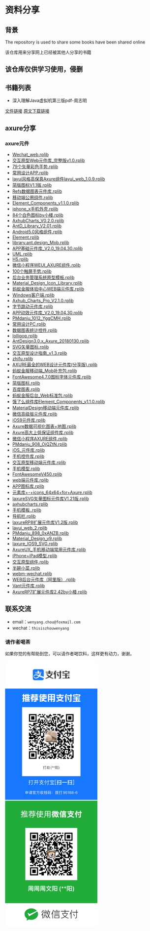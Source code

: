 # 资料分享

## 背景

The repository is used to share some books have been shared online

该仓库用来分享网上已经被其他人分享的书籍

## 该仓库仅供学习使用，侵删

## 书籍列表

- 深入理解Java虚拟机第三版pdf-周志明

[文件链接](./docs/1665144738702深入理解Java虚拟机：JVM高级特性与最佳实践（第3版）周志明.pdf) [原文下载链接](https://zhuanlan.zhihu.com/p/393148976)

## axure分享

### axure元件

- [Wechat_web.rplib](./axures/Wechat_web.rplib)
- [交互原型Web元件库_完整版v1.0.rplib](./axures/交互原型Web元件库_完整版v1.0.rplib)
- [79个矢量彩色手势.rplib](./axures/79个矢量彩色手势.rplib)
- [常用设计APP.rplib](./axures/常用设计APP.rplib)
- [layui风格高保真Axure组件layui_web_1.0.9.rplib](./axures/layui风格高保真Axure组件layui_web_1.0.9.rplib)
- [简版图标V1.1版.rplib](./axures/简版图标V1.1版.rplib)
- [Refs数据图表元件库.rplib](./axures/Refs数据图表元件库.rplib)
- [移动端公用组件.rplib](./axures/移动端公用组件.rplib)
- [Element_Components_v1.1.0.rplib](./axures/Element_Components_v1.1.0.rplib)
- [iphone_x手机外壳.rplib](./axures/iphone_x手机外壳.rplib)
- [84个白色图标by小楼.rplib](./axures/84个白色图标by小楼.rplib)
- [AxhubCharts_V0.2.0.rplib](./axures/AxhubCharts_V0.2.0.rplib)
- [AntD_Library_V2.01.rplib](./axures/AntD_Library_V2.01.rplib)
- [Android5.0风格组件.rplib](./axures/Android5.0风格组件.rplib)
- [Element.rplib](./axures/Element.rplib)
- [library.ant.design_Mob.rplib](./axures/library.ant.design_Mob.rplib)
- [APP基础元件库_V2.0_19.04.30.rplib](./axures/APP基础元件库_V2.0_19.04.30.rplib)
- [UML.rplib](./axures/UML.rplib)
- [H5.rplib](./axures/H5.rplib)
- [微信小程序WEUI_AXURE组件.rplib](./axures/微信小程序WEUI_AXURE组件.rplib)
- [100个触屏手势.rplib](./axures/100个触屏手势.rplib)
- [后台业务管理系统原型模板.rplib](./axures/后台业务管理系统原型模板.rplib)
- [Material_Design_Icon_Library.rplib](./axures/Material_Design_Icon_Library.rplib)
- [蚂蚁金服体验中心WEB端元件库.rplib](./axures/蚂蚁金服体验中心WEB端元件库.rplib)
- [Windows客户端.rplib](./axures/Windows客户端.rplib)
- [Axhub_Charts_Pro_V2.1.0.rplib](./axures/Axhub_Charts_Pro_V2.1.0.rplib)
- [字节跳动元件库.rplib](./axures/字节跳动元件库.rplib)
- [APP动效元件库_V2.0_19.04.30.rplib](./axures/APP动效元件库_V2.0_19.04.30.rplib)
- [PMdaniu_1012_YggCMH.rplib](./axures/PMdaniu_1012_YggCMH.rplib)
- [常用设计PC.rplib](./axures/常用设计PC.rplib)
- [数据图表统计控件.rplib](./axures/数据图表统计控件.rplib)
- [lollipop.rplib](./axures/lollipop.rplib)
- [AntDesign3.0.x_Axure_20180130.rplib](./axures/AntDesign3.0.x_Axure_20180130.rplib)
- [SVG矢量图标.rplib](./axures/SVG矢量图标.rplib)
- [交互原型设计指南_v1.3.rplib](./axures/交互原型设计指南_v1.3.rplib)
- [zhifu.rplib](./axures/zhifu.rplib)
- [AXURE最全的WEB设计元件库(分享版).rplib](./axures/AXURE最全的WEB设计元件库(分享版).rplib)
- [蚂蚁金服移动端_Mob补充包.rplib](./axures/蚂蚁金服移动端_Mob补充包.rplib)
- [FontAwesome4.7.0图标字体元件库.rplib](./axures/FontAwesome4.7.0图标字体元件库.rplib)
- [简版图标.rplib](./axures/简版图标.rplib)
- [百度图表.rplib](./axures/百度图表.rplib)
- [蚂蚁金服后台_Web标准包.rplib](./axures/蚂蚁金服后台_Web标准包.rplib)
- [饿了么组件库Element_Components_v1.1.0.rplib](./axures/饿了么组件库Element_Components_v1.1.0.rplib)
- [MaterialDesign移动端元件库.rplib](./axures/MaterialDesign移动端元件库.rplib)
- [微信高级版元件库.rplib](./axures/微信高级版元件库.rplib)
- [iOS9元件库.rplib](./axures/iOS9元件库.rplib)
- [Axure数据可视化图表+地图.rplib](./axures/Axure数据可视化图表+地图.rplib)
- [Axure高大上低保证组件库.rplib](./axures/Axure高大上低保证组件库.rplib)
- [微信小程序AXURE组件.rplib](./axures/微信小程序AXURE组件.rplib)
- [PMdaniu_908_OiQZtN.rplib](./axures/PMdaniu_908_OiQZtN.rplib)
- [iOS_元件库.rplib](./axures/iOS_元件库.rplib)
- [手机控件库.rplib](./axures/手机控件库.rplib)
- [交互原型移动端元件库.rplib](./axures/交互原型移动端元件库.rplib)
- [手机模型.rplib](./axures/手机模型.rplib)
- [FontAwesomeV450.rplib](./axures/FontAwesomeV450.rplib)
- [web端元件库.rplib](./axures/web端元件库.rplib)
- [APP图标库.rplib](./axures/APP图标库.rplib)
- [元素库+-+icons_64x64+for+Axure.rplib](./axures/元素库+-+icons_64x64+for+Axure.rplib)
- [IaxureSVG矢量图标元件库V1.21版.rplib](./axures/IaxureSVG矢量图标元件库V1.21版.rplib)
- [axhubcharts.rplib](./axures/axhubcharts.rplib)
- [手机模板..rplib](./axures/手机模板..rplib)
- [导航栏.rplib](./axures/导航栏.rplib)
- [IaxureRP8扩展元件库V1.2版.rplib](./axures/IaxureRP8扩展元件库V1.2版.rplib)
- [layui_web_2.rplib](./axures/layui_web_2.rplib)
- [PMdaniu_898_0xANZB.rplib](./axures/PMdaniu_898_0xANZB.rplib)
- [Material_Design_v9.rplib](./axures/Material_Design_v9.rplib)
- [Iaxure_IOS9_SVG.rplib](./axures/Iaxure_IOS9_SVG.rplib)
- [AxureUX_手机移动端常用元件库.rplib](./axures/AxureUX_手机移动端常用元件库.rplib)
- [iPhone+iPad模型.rplib](./axures/iPhone+iPad模型.rplib)
- [交互原型组件.rplib](./axures/交互原型组件.rplib)
- [半碗小菜.rplib](./axures/半碗小菜.rplib)
- [webm-wechat.rplib](./axures/webm-wechat.rplib)
- [WEB后台元件库（阿里版）.rplib](./axures/WEB后台元件库（阿里版）.rplib)
- [Vant元件库.rplib](./axures/Vant元件库.rplib)
- [AxureRP7扩展元件库2.42by小楼.rplib](./axures/AxureRP7扩展元件库2.42by小楼.rplib)

## 联系交流

- email：`wenyang.chou@foxmail.com`
- wechat：`thisiszhouwenyang`

### 请作者喝茶

如果你觉的有帮助到您，可以请作者喝饮料，这样更有动力，谢谢。

<p align="left">
  <img width="300" src="./imgs/ali-collect.png">
  
  <img width="300" src="./imgs/wechat-collect.png">
</p>